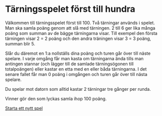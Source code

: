 Tärningsspelet först till hundra
==================

Välkommen till tärningsspelet först till 100.
Två tärningar används i spelet.
Man ska samla poäng genom att slå med tärningen. 2 till 6 ger lika många poäng som
summan av de bägge tärningarna visar. Till exempel den första tärningen visar 2 = 2 poäng
och den andra träningen  visar 3 = 3 poäng, summan blir 5.

Slår du däremot en 1:a nollställs dina poäng och turen går över till näste spelare.
I varje omgång får man kasta om tärningarna ända tills man antingen stannar (och
lägger till de samlade tärningsögonen till totalpoängen) eller kastar en etta med
en eller båda tärningarna.
I det senare fallet får man 0 poäng i omgången och turen går över till nästa spelare.

Du spelar mot datorn som alltid kastar 2 tärningar tre gånger per runda.

Vinner gör den som lyckas samla ihop 100 poäng.



[Starta ett nytt spel](hundred/init)
